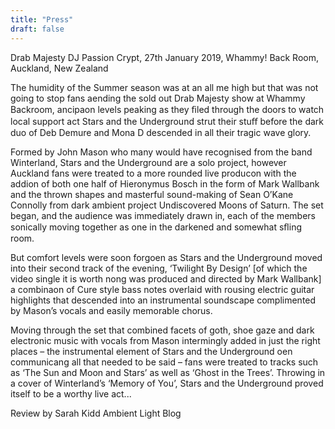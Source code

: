 ```yaml
---
title: "Press"
draft: false
---
```


Drab Majesty DJ Passion Crypt, 27th January 2019, Whammy! Back Room, Auckland, New Zealand 
 
The humidity of the Summer season was at an all me high but that was not going to stop fans aending the sold out Drab Majesty show at Whammy Backroom, ancipaon levels peaking as they ﬁled through the doors to watch local support act Stars and the Underground strut their stuﬀ before the dark duo of Deb Demure and Mona D descended in all their tragic wave glory. 
 
Formed by John Mason who many would have recognised from the band Winterland, Stars and the Underground are a solo project, however Auckland fans were treated to a more rounded live producon with the addion of both one half of Hieronymus Bosch in the form of Mark Wallbank and the thrown shapes and masterful sound-making of Sean O’Kane Connolly from dark ambient project Undiscovered Moons of Saturn. The set began, and the audience was immediately drawn in, each of the members sonically moving together as one in the darkened and somewhat sﬂing room. 
 
But comfort levels were soon forgoen as Stars and the Underground moved into their second track of the evening, ‘Twilight By Design’ [of which the video single it is worth nong was produced and directed by Mark Wallbank] a combinaon of Cure style bass notes overlaid with rousing electric guitar highlights that descended into an instrumental soundscape complimented by Mason’s vocals and easily memorable chorus. 
 
Moving through the set that combined facets of goth, shoe gaze and dark electronic music with vocals from Mason intermingly added in just the right places – the instrumental element of Stars and the Underground oen communicang all that needed to be said – fans were treated to tracks such as ‘The Sun and Moon and Stars’ as well as ‘Ghost in the Trees’. Throwing in a cover of Winterland’s ‘Memory of You’, Stars and the Underground proved itself to be a worthy live act...  
 
 
Review by Sarah Kidd Ambient Light Blog